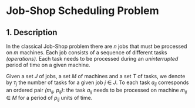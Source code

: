 # Job-Shop Scheduling Problem

## 1. Description

In the classical Job-Shop problem there are _n_ jobs that must be processed on _m_ machines. Each job consists of a sequence of different tasks _(operations)_. Each task needs to be processed during an _uninterrupted_ period of time on a given machine.

Given a set _J_ of jobs, a set _M_ of machines and a set _T_ of tasks, we denote by _τ<sub>j</sub>_ the number of tasks for a given job _j_ ∈ _J_. To each task _a<sub>ij</sub>_ corresponds an ordered pair _(m<sub>ij</sub>, p<sub>ij</sub>)_: the task _a<sub>ij</sub>_ needs to be processed on machine _m<sub>ij</sub>_ ∈ _M_ for a period of _p<sub>ij</sub>_ units of time.

